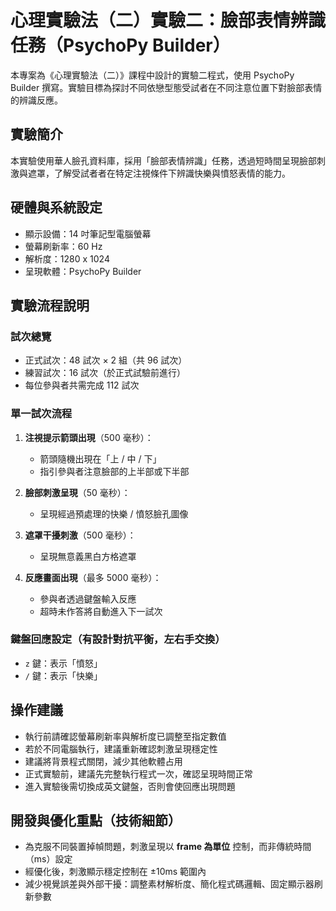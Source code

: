 # 心理實驗法（二）實驗二：臉部表情辨識任務（PsychoPy Builder）

本專案為《心理實驗法（二）》課程中設計的實驗二程式，使用 PsychoPy Builder 撰寫。實驗目標為探討不同依戀型態受試者在不同注意位置下對臉部表情的辨識反應。

## 實驗簡介

本實驗使用華人臉孔資料庫，採用「臉部表情辨識」任務，透過短時間呈現臉部刺激與遮罩，了解受試者者在特定注視條件下辨識快樂與憤怒表情的能力。

## 硬體與系統設定

- 顯示設備：14 吋筆記型電腦螢幕
- 螢幕刷新率：60 Hz
- 解析度：1280 x 1024
- 呈現軟體：PsychoPy Builder
  
## 實驗流程說明

### 試次總覽

- 正式試次：48 試次 × 2 組（共 96 試次）
- 練習試次：16 試次（於正式試驗前進行）
- 每位參與者共需完成 112 試次

### 單一試次流程

1. **注視提示箭頭出現**（500 毫秒）：
   - 箭頭隨機出現在「上 / 中 / 下」
   - 指引參與者注意臉部的上半部或下半部

2. **臉部刺激呈現**（50 毫秒）：
   - 呈現經過預處理的快樂 / 憤怒臉孔圖像

3. **遮罩干擾刺激**（500 毫秒）：
   - 呈現無意義黑白方格遮罩

4. **反應畫面出現**（最多 5000 毫秒）：
   - 參與者透過鍵盤輸入反應
   - 超時未作答將自動進入下一試次

### 鍵盤回應設定（有設計對抗平衡，左右手交換）

- `z` 鍵：表示「憤怒」
- `/` 鍵：表示「快樂」

## 操作建議

- 執行前請確認螢幕刷新率與解析度已調整至指定數值
- 若於不同電腦執行，建議重新確認刺激呈現穩定性
- 建議將背景程式關閉，減少其他軟體占用
- 正式實驗前，建議先完整執行程式一次，確認呈現時間正常
- 進入實驗後需切換成英文鍵盤，否則會使回應出現問題

## 開發與優化重點（技術細節）

- 為克服不同裝置掉幀問題，刺激呈現以 **frame 為單位** 控制，而非傳統時間（ms）設定
- 經優化後，刺激顯示穩定控制在 ±10ms 範圍內
- 減少視覺誤差與外部干擾：調整素材解析度、簡化程式碼邏輯、固定顯示器刷新參數
